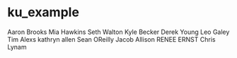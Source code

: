 # ku_example

Aaron Brooks
Mia Hawkins
Seth Walton
Kyle Becker
Derek Young
Leo Galey
Tim Alexs
kathryn allen
Sean OReilly
Jacob Allison
RENEE ERNST
Chris Lynam

